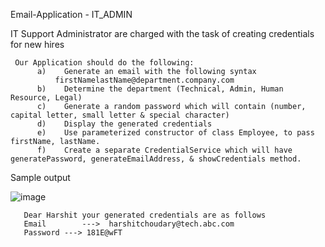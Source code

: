 Email-Application - IT_ADMIN



IT Support Administrator are charged with the task of creating credentials for new hires
    
    
     Our Application should do the following:
          a)	Generate an email with the following syntax
              firstNamelastName@department.company.com
          b)	Determine the department (Technical, Admin, Human Resource, Legal)
          c)	Generate a random password which will contain (number, capital letter, small letter & special character)
          d)	Display the generated credentials
          e)	Use parameterized constructor of class Employee, to pass firstName, lastName.
          f)	Create a separate CredentialService which will have generatePassword, generateEmailAddress, & showCredentials method.

Sample output





![image](https://user-images.githubusercontent.com/93505635/197196957-d7d58331-86d5-465f-802f-a7dc45bd8e05.png)







       Dear Harshit your generated credentials are as follows
       Email        --->  harshitchoudary@tech.abc.com
       Password ---> 181E@wFT

